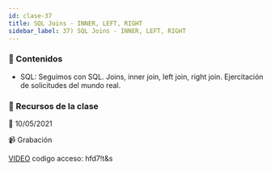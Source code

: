 ```yaml
---
id: clase-37
title: SQL Joins - INNER, LEFT, RIGHT
sidebar_label: 37) SQL Joins - INNER, LEFT, RIGHT
---
```




### 📝 Contenidos

- SQL: Seguimos con SQL. Joins, inner join, left join, right join. Ejercitación de solicitudes del mundo real.




### 🚀 Recursos de la clase

📆 10/05/2021

📹 Grabación

[VIDEO](https://us02web.zoom.us/rec/share/dxkMgXoEE9fHiSGc25DiUk6o_pGq62j0H3kEM7slUvR5KRhAlHAgyfGsNMKcX-EE.5uX0ehiVTrbm0BlC)
codigo acceso: hfd7!t&s